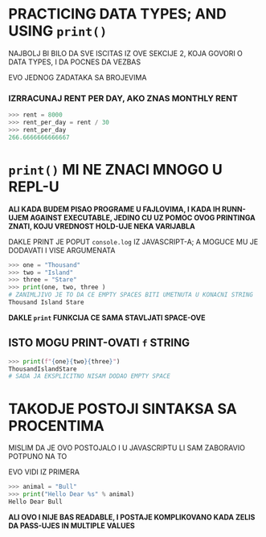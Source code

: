 # PRACTICING DATA TYPES; AND USING `print()`

NAJBOLJ BI BILO DA SVE ISCITAS IZ OVE SEKCIJE 2, KOJA GOVORI O DATA TYPES, I DA POCNES DA VEZBAS

EVO JEDNOG ZADATAKA SA BROJEVIMA

### IZRRACUNAJ RENT PER DAY, AKO ZNAS MONTHLY RENT

```py
>>> rent = 8000
>>> rent_per_day = rent / 30
>>> rent_per_day
266.6666666666667
```

# `print()` MI NE ZNACI MNOGO U REPL-U

**ALI KADA BUDEM PISAO PROGRAME U FAJLOVIMA, I KADA IH RUNN-UJEM AGAINST EXECUTABLE, JEDINO CU UZ POMOC OVOG PRINTINGA ZNATI, KOJU VREDNOST HOLD-UJE NEKA VARIJABLA**

DAKLE PRINT JE POPUT `console.log` IZ JAVASCRIPT-A; A MOGUCE MU JE DODAVATI I VISE ARGUMENATA

```py
>>> one = "Thousand"
>>> two = "Island"
>>> three = "Stare"
>>> print(one, two, three )
# ZANIMLJIVO JE TO DA CE EMPTY SPACES BITI UMETNUTA U KONACNI STRING
Thousand Island Stare
```

**DAKLE `print` FUNKCIJA CE SAMA STAVLJATI SPACE-OVE**

## ISTO MOGU PRINT-OVATI `f` STRING

```py
>>> print(f"{one}{two}{three}")
ThousandIslandStare
# SADA JA EKSPLICITNO NISAM DODAO EMPTY SPACE
```
# TAKODJE POSTOJI SINTAKSA SA PROCENTIMA

MISLIM DA JE OVO POSTOJALO I U JAVASCRIPTU LI SAM ZABORAVIO POTPUNO NA TO

EVO VIDI IZ PRIMERA

```py
>>> animal = "Bull"
>>> print("Hello Dear %s" % animal)
Hello Dear Bull
```

**ALI OVO I NIJE BAS READABLE, I POSTAJE KOMPLIKOVANO KADA ZELIS DA PASS-UJES IN MULTIPLE VALUES**